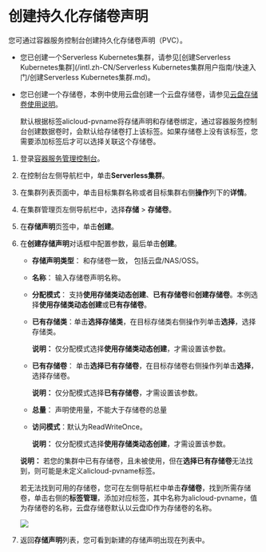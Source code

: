 # 创建持久化存储卷声明

您可通过容器服务控制台创建持久化存储卷声明（PVC）。

-   您已创建一个Serverless Kubernetes集群，请参见[创建Serverless Kubernetes集群](/intl.zh-CN/Serverless Kubernetes集群用户指南/快速入门/创建Serverless Kubernetes集群.md)。
-   您已创建一个存储卷，本例中使用云盘创建一个云盘存储卷，请参见[云盘存储卷使用说明](/intl.zh-CN/Kubernetes集群用户指南/存储管理-Flexvolume/云盘存储卷/云盘存储卷使用说明.md)。

    默认根据标签alicloud-pvname将存储声明和存储卷绑定，通过容器服务控制台创建数据卷时，会默认给存储卷打上该标签。如果存储卷上没有该标签，您需要添加标签后才可以选择关联这个存储卷。


1.  登录[容器服务管理控制台](https://cs.console.aliyun.com)。

2.  在控制台左侧导航栏中，单击**Serverless集群**。

3.  在集群列表页面中，单击目标集群名称或者目标集群右侧**操作**列下的**详情**。

4.  在集群管理页左侧导航栏中，选择**存储** \> **存储卷**。

5.  在**存储声明**页签中，单击**创建**。

6.  在**创建存储声明**对话框中配置参数，最后单击**创建**。

    -   **存储声明类型**： 和存储卷一致， 包括云盘/NAS/OSS。
    -   **名称**： 输入存储卷声明名称。
    -   **分配模式**： 支持**使用存储类动态创建**、**已有存储卷**和**创建存储卷**。本例选择**使用存储类动态创建**或**已有存储卷**。
    -   **已有存储类**：单击**选择存储类**，在目标存储类右侧操作列单击**选择**，选择存储类。

        **说明：** 仅分配模式选择**使用存储类动态创建**，才需设置该参数。

    -   **已有存储卷**： 单击**选择已有存储卷**，在目标存储卷右侧操作列单击**选择**，选择存储卷。

        **说明：** 仅分配模式选择**已有存储卷**，才需设置该参数。

    -   **总量**： 声明使用量，不能大于存储卷的总量
    -   **访问模式**：默认为ReadWriteOnce。

        **说明：** 仅分配模式选择**使用存储类动态创建**，才需设置该参数。

    **说明：** 若您的集群中已有存储卷，且未被使用，但在**选择已有存储卷**无法找到，则可能是未定义alicloud-pvname标签。

    若无法找到可用的存储卷，您可在左侧导航栏中单击**存储卷**，找到所需存储卷，单击右侧的**标签管理**，添加对应标签，其中名称为alicloud-pvname，值为存储卷的名称，云盘存储卷默认以云盘ID作为存储卷的名称。

    ![](https://static-aliyun-doc.oss-accelerate.aliyuncs.com/assets/img/zh-CN/1685659951/p10717.png)

7.  返回**存储声明**列表，您可看到新建的存储声明出现在列表中。


